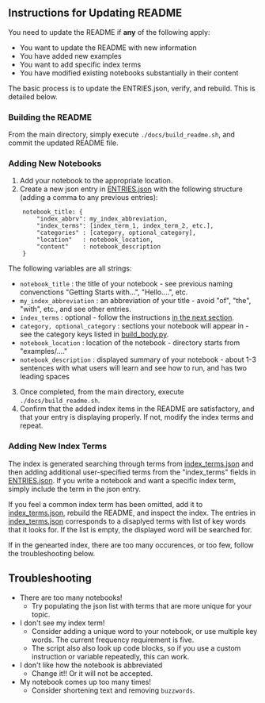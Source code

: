 
## Instructions for Updating README

You need to update the README if **any** of the following apply:
- You want to update the README with new information
- You have added new examples
- You want to add specific index terms 
- You have modified existing notebooks substantially in their content

The basic process is to update the ENTRIES.json, verify, and rebuild. This is detailed below. 

### Building the README

From the main directory, simply execute `./docs/build_readme.sh`, and commit the updated README file. 

### Adding New Notebooks 

1. Add your notebook to the appropriate location.
2. Create a new json entry in [ENTRIES.json](ENTRIES.json) with the following structure (adding a comma to any previous entries):
```
    notebook_title: {
        "index_abbrv": my_index_abbreviation,
        "index_terms": [index_term_1, index_term_2, etc.],
        "categories" : [category, optional_category],
        "location"   : notebook_location,
        "content"    : notebook_description
    }
```
The following variables are all strings: 
- `notebook_title` : the title of your notebook -  see previous naming convenctions  "Getting Starts with...", "Hello....", etc. 
- `my_index_abbreviation` : an abbreviation of your title -  avoid "of", "the", "with", etc., and see other entries.
- `index_terms` : optional - follow the instructions [in the next section](#adding-index-terms).
- `category, optional_category` : sections your notebook will appear in - see the category keys listed in [build_body.py](build_body.py). 
- `notebook_location` : location of the notebook - directory starts from "examples/...."
- `notebook_description` : displayed summary of your notebook - about 1-3 sentences with what users will learn and see how to run, and has two leading spaces 

3. Once completed, from the main directory, execute `./docs/build_readme.sh`. 
4. Confirm that the added index items in the README are satisfactory, and that your entry is displaying properly. If not, modify the index terms and repeat. 

### <h3 id="adding-index-terms">Adding New Index Terms</h3>

The index is generated searching through terms from [index_terms.json](index_terms.json) and then adding additional user-specified terms from the "index_terms" fields in [ENTRIES.json](ENTRIES.json). If you write a notebook and want a specific index term, simply include the term in the json entry. 

If you feel a common index term has been omitted, add it to [index_terms.json](index_terms.json), rebuild the README, and inspect the index. The entries in [index_terms.json](index_terms.json) corresponds to a disaplyed terms with list of key words that it looks for. If the list is empty, the displayed word will be searched for. 

If in the genearted index, there are too many occurences, or too few, follow the troubleshooting below. 

## Troubleshooting

- There are too many notebooks! 
    - Try populating the json list with terms that are more unique for your topic. 
- I don't see my index term!
    - Consider adding a unique word to your notebook, or use multiple key words. The current frequency requirement is five. 
    - The script also also look up code blocks, so if you use a custom instruction or variable repeatedly, this can work. 
- I don't like how the notebook is abbreviated 
    - Change it!! Or it will not be accepted. 
- My notebook comes up too many times! 
    - Consider shortening text and removing `buzzwords`. 
